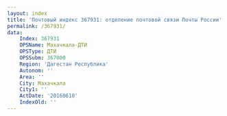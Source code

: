 ```yaml
---
layout: index
title: 'Почтовый индекс 367931: отделение почтовой связи Почты России'
permalink: /367931/
data:
    Index: 367931
    OPSName: Махачкала-ДТИ
    OPSType: ДТИ
    OPSSubm: 367000
    Region: 'Дагестан Республика'
    Autonom: ''
    Area: ''
    City: Махачкала
    City1: ''
    ActDate: '20160610'
    IndexOld: ''
---
```

